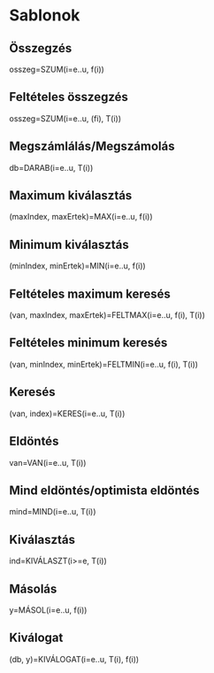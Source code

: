 # Sablonok

## Összegzés

osszeg=SZUM(i=e..u, f(i))

## Feltételes összegzés

osszeg=SZUM(i=e..u, (fi), T(i))

## Megszámlálás/Megszámolás

db=DARAB(i=e..u, T(i))

## Maximum kiválasztás

(maxIndex, maxErtek)=MAX(i=e..u, f(i))

## Minimum kiválasztás

(minIndex, minErtek)=MIN(i=e..u, f(i))

## Feltételes maximum keresés

(van, maxIndex, maxErtek)=FELTMAX(i=e..u, f(i), T(i))

## Feltételes minimum keresés

(van, minIndex, minErtek)=FELTMIN(i=e..u, f(i), T(i))

## Keresés

(van, index)=KERES(i=e..u, T(i))

## Eldöntés

van=VAN(i=e..u, T(i))

## Mind eldöntés/optimista eldöntés

mind=MIND(i=e..u, T(i))

## Kiválasztás

ind=KIVÁLASZT(i>=e, T(i))

## Másolás

y=MÁSOL(i=e..u, f(i))

## Kiválogat

(db, y)=KIVÁLOGAT(i=e..u, T(i), f(i))
